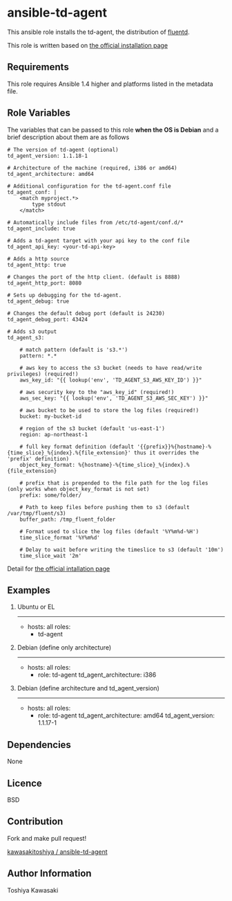 # ansible-td-agent

This ansible role installs the td-agent, the distribution of [fluentd](http://fluentd.org/).

This role is written based on [the official installation page](http://docs.fluentd.org/categories/installation)

## Requirements

This role requires Ansible 1.4 higher and platforms listed in the metadata file.

## Role Variables

The variables that can be passed to this role **when the OS is Debian** and a brief description about them are as follows

    # The version of td-agent (optional)
    td_agent_version: 1.1.18-1

    # Architecture of the machine (required, i386 or amd64)
    td_agent_architecture: amd64

    # Additional configuration for the td-agent.conf file
    td_agent_conf: |
        <match myproject.*>
            type stdout
        </match>

    # Automatically include files from /etc/td-agent/conf.d/*
    td_agent_include: true

    # Adds a td-agent target with your api key to the conf file
    td_agent_api_key: <your-td-api-key>

    # Adds a http source
    td_agent_http: true

    # Changes the port of the http client. (default is 8888)
    td_agent_http_port: 8080

    # Sets up debugging for the td-agent.
    td_agent_debug: true

    # Changes the default debug port (default is 24230)
    td_agent_debug_port: 43424

    # Adds s3 output
    td_agent_s3:

        # match pattern (default is 's3.*')
        pattern: *.*

        # aws key to access the s3 bucket (needs to have read/write privileges) (required!)
        aws_key_id: "{{ lookup('env', 'TD_AGENT_S3_AWS_KEY_ID') }}"

        # aws security key to the "aws_key_id" (required!)
        aws_sec_key: "{{ lookup('env', 'TD_AGENT_S3_AWS_SEC_KEY') }}"

        # aws bucket to be used to store the log files (required!)
        bucket: my-bucket-id

        # region of the s3 bucket (default 'us-east-1')
        region: ap-northeast-1

        # full key format definition (default '{{prefix}}%{hostname}-%{time_slice}_%{index}.%{file_extension}' thus it overrides the 'prefix' definition)
        object_key_format: %{hostname}-%{time_slice}_%{index}.%{file_extension}

        # prefix that is prepended to the file path for the log files (only works when object_key_format is not set)
        prefix: some/folder/

        # Path to keep files before pushing them to s3 (default /var/tmp/fluent/s3)
        buffer_path: /tmp_fluent_folder

        # Format used to slice the log files (default '%Y%m%d-%H')
        time_slice_format '%Y%m%d'

        # Delay to wait before writing the timeslice to s3 (default '10m')
        time_slice_wait '2m'

Detail for [the official intallation page](http://docs.fluentd.org/articles/install-by-deb)

## Examples

1) Ubuntu or EL

    ---
    - hosts: all
      roles:
        - td-agent

2) Debian (define only architecture)

    ---
    - hosts: all
      roles:
        - role: td-agent
          td_agent_architecture: i386

3) Debian (define architecture and td_agent_version)

    ---
    - hosts: all
      roles:
        - role: td-agent
          td_agent_architecture: amd64
          td_agent_version: 1.1.17-1


## Dependencies

None

## Licence

BSD

## Contribution

Fork and make pull request!

[kawasakitoshiya / ansible-td-agent](https://github.com/kawasakitoshiya/ansible-td-agent)

## Author Information

Toshiya Kawasaki
